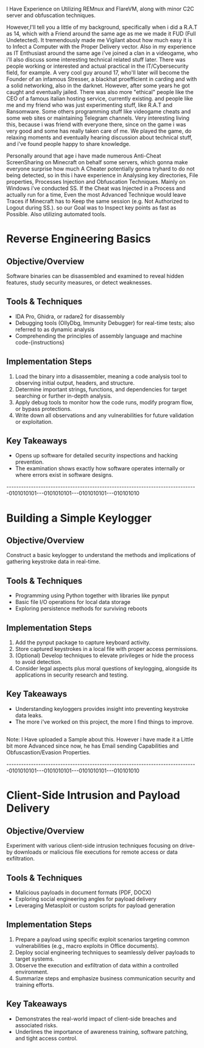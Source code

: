 I Have Experience on Utilizing REMnux and FlareVM, along with minor C2C server and obfuscation techniques.

However,I'll tell you a little of my background, specifically when i did a R.A.T as 14, which with a Friend around the same age as me
we made it FUD (Full Undetected). It tremendously made me Vigilant about how much easy it is to Infect a Computer with the Proper Delivery vector.
Also in my experience as IT Enthusiast around the same age i've joined a clan in a videogame, who i'll also discuss some interesting technical related stuff later. 
There was people working or interested and actual practical in the IT/Cybersecurity field, for example. A very cool guy around 17, who'll later will become the Founder of an infamous Stresser, a blackhat proefficient in carding and with a solid networking, also in the darknet. However, after some years he got caught and eventually jailed.
There was also more "ethical" people like the CEO of a famous italian hosting service, currently existing. and people like me and my friend who was just experimenting stuff, like R.A.T and Ransomware.
Some others programming stuff like videogame cheats and some web sites or maintaining Telegram channels.
Very interesting living this, because i was friend with everyone there, since on the game i was very good and some has really taken care of me.
We played the game, do relaxing moments and eventually hearing discussion about technical stuff, and i've found people happy to share knowledge.

Personally around that age i have made numerous Anti-Cheat ScreenSharing on Minecraft on behalf some servers, which gonna make everyone surprise how much 
A Cheater potentially gonna tryhard to do not being detected, so in this i have experience in Analysing key directories, File properties, Processes Injection and Obfuscation Techniques. 
Mainly on Windows i've conducted SS.
If the Cheat was Injected in a Process and actually run for a time, Even the most Advanced Technique would leave Traces if Minecraft has to Keep the same session (e.g. Not Authorized to Logout during SS.).
so our Goal was to Inspect key points as fast as Possible. Also utilizing automated tools.



# Reverse Engineering Basics

## Objective/Overview

Software binaries can be disassembled and examined to reveal hidden features, study security measures, or detect weaknesses.

## Tools & Techniques

- IDA Pro, Ghidra, or radare2 for disassembly
- Debugging tools (OllyDbg, Immunity Debugger) for real-time tests; also referred to as dynamic analysis
- Comprehending the principles of assembly language and machine code-{instructions}

## Implementation Steps

1. Load the binary into a disassembler, meaning a code analysis tool to observing initial output, headers, and structure.
2. Determine important strings, functions, and dependencies for target searching or further in-depth analysis.
3. Apply debug tools to monitor how the code runs, modify program flow, or bypass protections.
4. Write down all observations and any vulnerabilities for future validation or exploitation.

## Key Takeaways

- Opens up software for detailed security inspections and hacking prevention.
- The examination shows exactly how software operates internally or where errors exist in software designs.

------------------------------------------------------------------------------0101010101---0101010101---0101010101---010101010
# Building a Simple Keylogger

## Objective/Overview
Construct a basic keylogger to understand the methods and implications of gathering keystroke data in real-time.

## Tools & Techniques

- Programming using Python together with libraries like pynput
- Basic file I/O operations for local data storage 
- Exploring persistence methods for surviving reboots

## Implementation Steps
1. Add the pynput package to capture keyboard activity.
2. Store captured keystrokes in a local file with proper access permissions.
3. (Optional) Develop techniques to elevate privileges or hide the process to avoid detection.
4. Consider legal aspects plus moral questions of keylogging, alongside its applications in security research and testing.

## Key Takeaways

- Understanding keyloggers provides insight into preventing keystroke data leaks.
- The more i've worked on this project, the more I find things to improve.

##

Note: I Have uploaded a Sample about this. However i have made it a Little bit more Advanced since now, he has Email sending Capabilities and Obfuscastion/Evasion Properties.

------------------------------------------------------------------------------0101010101---0101010101---0101010101---010101010
# Client-Side Intrusion and Payload Delivery

## Objective/Overview

Experiment with various client-side intrusion techniques focusing on drive-by downloads or malicious file executions for remote access or data exfiltration.

## Tools & Techniques
- Malicious payloads in document formats (PDF, DOCX)
- Exploring social engineering angles for payload delivery
- Leveraging Metasploit or custom scripts for payload generation

## Implementation Steps
1. Prepare a payload using specific exploit scenarios targeting common vulnerabilities (e.g., macro exploits in Office documents).
2. Deploy social engineering techniques to seamlessly deliver payloads to target systems.
3. Observe the execution and exfiltration of data within a controlled environment.
4. Summarize steps and emphasize business communication security and training efforts.
   
## Key Takeaways
- Demonstrates the real-world impact of client-side breaches and associated risks.
- Underlines the importance of awareness training, software patching, and tight access control.
